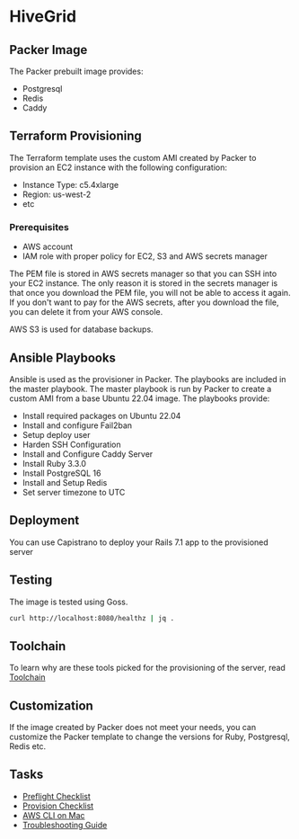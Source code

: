 # HiveGrid

## Packer Image

The Packer prebuilt image provides:

- Postgresql
- Redis
- Caddy

## Terraform Provisioning

The Terraform template uses the custom AMI created by Packer to provision an EC2 instance with the following configuration:

- Instance Type: c5.4xlarge
- Region: us-west-2
- etc

### Prerequisites

- AWS account
- IAM role with proper policy for EC2, S3 and AWS secrets manager

The PEM file is stored in AWS secrets manager so that you can SSH into your EC2 instance. The only reason it is stored in the secrets manager is that once you download the PEM file, you will not be able to access it again. If you don't want to pay for the AWS secrets, after you download the file, you can delete it from your AWS console.

AWS S3 is used for database backups.

## Ansible Playbooks

Ansible is used as the provisioner in Packer. The playbooks are included in the master playbook. The master playbook is run by Packer to create a custom AMI from a base Ubuntu 22.04 image. The playbooks provide:

- Install required packages on Ubuntu 22.04
- Install and configure Fail2ban
- Setup deploy user
- Harden SSH Configuration
- Install and Configure Caddy Server
- Install Ruby 3.3.0
- Install PostgreSQL 16
- Install and Setup Redis
- Set server timezone to UTC

## Deployment

You can use Capistrano to deploy your Rails 7.1 app to the provisioned server

## Testing

The image is tested using Goss. 

```bash
curl http://localhost:8080/healthz | jq .
```

## Toolchain

To learn why are these tools picked for the provisioning of the server, read [Toolchain](https://github.com/bparanj/learning-nuxt/blob/main/iac/docs/basics/toolchain.md)

## Customization

If the image created by Packer does not meet your needs, you can customize the Packer template to change the versions for Ruby, Postgresql, Redis etc.

## Tasks

- [Preflight Checklist](https://github.com/bparanj/learning-nuxt/blob/30ad0f16c6cd3c125bcc4a57fa03161730862aa7/iac/prototype/experiments/README.md)
- [Provision Checklist](https://github.com/bparanj/learning-nuxt/blob/30ad0f16c6cd3c125bcc4a57fa03161730862aa7/iac/prototype/experiments/PROVISION.md)
- [AWS CLI on Mac](https://github.com/bparanj/learning-nuxt/blob/30ad0f16c6cd3c125bcc4a57fa03161730862aa7/iac/prototype/experiments/troubleshooting/docs/10.md)
- [Troubleshooting Guide](https://github.com/bparanj/learning-nuxt/blob/30ad0f16c6cd3c125bcc4a57fa03161730862aa7/iac/prototype/experiments/troubleshooting/docs/toc.md)
